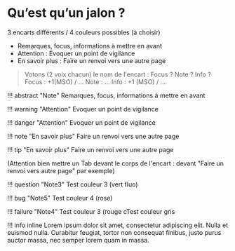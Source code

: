 # Qu’est qu’un jalon ?

3 encarts différents / 4 couleurs possibles (à choisir)

 - Remarques, focus, informations à mettre en avant 
 - Attention : Evoquer un point de vigilance 
 - En savoir plus : Faire un renvoi vers une autre page

> Votons (2 voix chacun) le nom de l'encart :  Focus ? Note ? Info ?
>  Focus : +1(MSO) / ...
>  Note : ...
>  Info : +1 (MSO) / ...


!!! abstract "Note" 
	Remarques, focus, informations à mettre en avant 

!!! warning "Attention"
	Evoquer un point de vigilance

!!! danger "Attention"
	Evoquer un point de vigilance

!!! note "En savoir plus"
	Faire un renvoi vers une autre page

!!! tip "En savoir plus"
	Faire un renvoi vers une autre page

(Attention bien mettre un Tab devant le corps de l'encart : devant "Faire un renvoi vers autre page" par exemple)
	
!!! question "Note3"
	Test couleur 3 (vert fluo)
	 
!!! bug "Note5"
	Test couleur 4 (rose)
	
!!! failure "Note4"
	Test couleur 3 (rouge cTest couleur gris

!!! info inline
    Lorem ipsum dolor sit amet, consectetur
    adipiscing elit. Nulla et euismod nulla.
    Curabitur feugiat, tortor non consequat
    finibus, justo purus auctor massa, nec
    semper lorem quam in massa.






<!--stackedit_data:
eyJoaXN0b3J5IjpbLTE3ODc3NDg1MzQsLTExNzgyMjY1NzgsNT
E1ODY1MjA4LC04MzQwODQ1ODQsLTIxMTA4ODk0LDY1MTc5NTUw
LDg4NDEyMjU0OSwxMDU0NDcyODYwLC03NDQxMDU3ODgsMzczOT
kyMjM4LC0xMjAwNDA5MTEyLC0xNDM4NDc2NTM5LDE5NDcyMjkz
MTMsLTYzODk4ODEzNSwtMzIzOTE5ODMxLDIwMzAxNzY1NjldfQ
==
-->